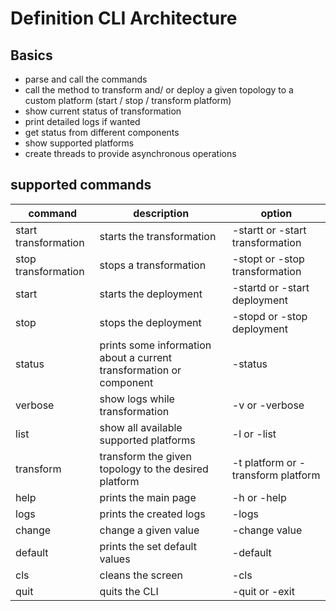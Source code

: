 # Definition CLI Architecture

## Basics
- parse and call the commands
- call the method to transform and/ or deploy a given topology to a custom platform (start / stop / transform platform)
- show current status of transformation
- print detailed logs if wanted
- get status from different components
- show supported platforms
- create threads to provide asynchronous operations

## supported commands
| command | description | option |
|-----------------------|-----------------------|-------------------------------|
| start transformation | starts the transformation | -startt or -start transformation |
| stop transformation | stops a transformation | -stopt or -stop transformation |
| start | starts the deployment | -startd or -start deployment |
| stop | stops the deployment | -stopd or -stop deployment |
| status | prints some information about a current transformation or component | -status |
| verbose | show logs while transformation | -v or -verbose |
| list | show all available supported platforms | -l or -list |
| transform | transform the given topology to the desired platform | -t platform or -transform platform |
| help | prints the main page | -h or -help |
| logs | prints the created logs | -logs |
| change | change a given value | -change value |
| default | prints the set default values | -default |
| cls | cleans the screen | -cls |
| quit | quits the CLI | -quit or -exit |
